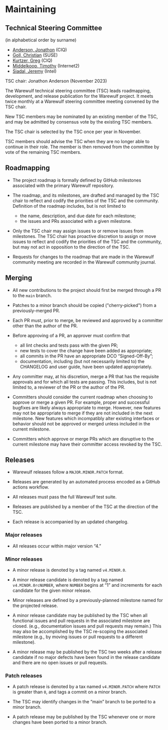 # Maintaining

## Technical Steering Committee

(in alphabetical order by surname)

- [Anderson, Jonathon](janderson@ciq.com) (CIQ)
- [Goll, Christian](cgoll@suse.de) (SUSE)
- [Kurtzer, Greg](gmk@ciq.com) (CIQ)
- [Middelkoop, Timothy](tmiddelkoop@internet2.edu) (Internet2)
- [Siadal, Jeremy](jeremy.c.siadal@intel.com) (Intel)

TSC chair: Jonathon Anderson (November 2023)

The Warewulf technical steering committee (TSC) leads roadmapping,
development, and release publication for the Warewulf project. It
meets twice monthly at a Warewulf steering committee meeting convened
by the TSC chair.

New TSC members may be nominated by an existing member of the TSC, and
may be admitted by consensus vote by the existing TSC members.

The TSC chair is selected by the TSC once per year in November.

TSC members should advise the TSC when they are no longer able to
continue in their role. The member is then removed from the committee
by vote of the remaining TSC members.

## Roadmapping

- The project roadmap is formally defined by GitHub milestones
  associated with the primary Warewulf repository.

- The roadmap, and its milestones, are drafted and managed by the TSC
  chair to reflect and codify the priorities of the TSC and the
  community. Definition of the roadmap includes, but is not limited to
  - the name, description, and due date for each milestone;
  - the issues and PRs associated with a given milestone.

- Only the TSC chair may assign issues to or remove issues from
  milestones. The TSC chair has proactive discretion to assign or move
  issues to reflect and codify the priorities of the TSC and the
  community, but may not act in opposition to the direction of the
  TSC.

- Requests for changes to the roadmap that are made in the Warewulf
  community meeting are recorded in the Warewulf community journal.

## Merging

- All new contributions to the project should first be merged through
  a PR to the `main` branch.

- Patches to a minor branch should be copied ("cherry-picked") from a
  previously-merged PR.

- Each PR must, prior to merge, be reviewed and approved by a
  committer other than the author of the PR.

- Before approving of a PR, an approver must confirm that
  - all lint checks and tests pass with the given PR;
  - new tests to cover the change have been added as appropriate;
  - all commits in the PR have an appropriate DCO “Signed-Off-By”;
  - documentation, including (but not necessarily limited to) the
    CHANGELOG and user guide, have been updated appropriately.

- Any committer may, at his discretion, merge a PR that has the
  requisite approvals and for which all tests are passing. This
  includes, but is not limited to, a reviewer of the PR or the author
  of the PR.

- Committers should consider the current roadmap when choosing to
  approve or merge a given PR. For example, proper and successful
  bugfixes are likely always appropriate to merge. However, new
  features may not be appropriate to merge if they are not included in
  the next milestone. New features which incompatibly alter existing
  interfaces or behavior should not be approved or merged unless
  included in the current milestone.

- Committers which approve or merge PRs which are disruptive to the
  current milestone may have their committer access revoked by the
  TSC.

## Releases

- Warewulf releases follow a `MAJOR.MINOR.PATCH` format.

- Releases are generated by an automated process encoded as a GitHub
  actions workflow.

- All releases must pass the full Warewulf test suite.

- Releases are published by a member of the TSC at the direction of
  the TSC.

- Each release is accompanied by an updated changelog.

### Major releases

- All releases occur within major version “4.”

### Minor releases

- A minor release is denoted by a tag named `v4.MINOR.0`.

- A minor release candidate is denoted by a tag named
  `v4.MINOR.0rcNUMBER`, where `NUMBER` begins at “1” and increments
  for each candidate for the given minor release.

- Minor releases are defined by a previously-planned milestone named
  for the projected release.

- A minor release candidate may be published by the TSC when all
  functional issues and pull requests in the associated milestone are
  closed. (e.g., documentation issues and pull requests may remain.)
  This may also be accomplished by the TSC re-scoping the associated
  milestone (e.g., by moving issues or pull requests to a different
  milestone).

- A minor release may be published by the TSC two weeks after a
  release candidate if no major defects have been found in the release
  candidate and there are no open issues or pull requests.

### Patch releases

- A patch release is denoted by a tax named `v4.MINOR.PATCH` where
  `PATCH` is greater than `0`, and tags a commit on a minor branch.

- The TSC may identify changes in the “main” branch to be ported to a
  minor branch.

- A patch release may be published by the TSC whenever one or more
  changes have been ported to a minor branch.
